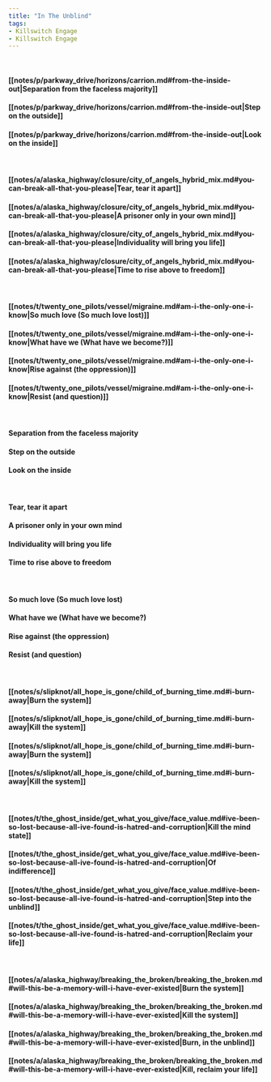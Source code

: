 ```yaml
---
title: "In The Unblind"
tags:
- Killswitch Engage
- Killswitch Engage
---
```

&nbsp;
#### [[notes/p/parkway_drive/horizons/carrion.md#from-the-inside-out|Separation from the faceless majority]]
#### [[notes/p/parkway_drive/horizons/carrion.md#from-the-inside-out|Step on the outside]]
#### [[notes/p/parkway_drive/horizons/carrion.md#from-the-inside-out|Look on the inside]]
&nbsp;
#### [[notes/a/alaska_highway/closure/city_of_angels_hybrid_mix.md#you-can-break-all-that-you-please|Tear, tear it apart]]
#### [[notes/a/alaska_highway/closure/city_of_angels_hybrid_mix.md#you-can-break-all-that-you-please|A prisoner only in your own mind]]
#### [[notes/a/alaska_highway/closure/city_of_angels_hybrid_mix.md#you-can-break-all-that-you-please|Individuality will bring you life]]
#### [[notes/a/alaska_highway/closure/city_of_angels_hybrid_mix.md#you-can-break-all-that-you-please|Time to rise above to freedom]]
&nbsp;
#### [[notes/t/twenty_one_pilots/vessel/migraine.md#am-i-the-only-one-i-know|So much love (So much love lost)]]
#### [[notes/t/twenty_one_pilots/vessel/migraine.md#am-i-the-only-one-i-know|What have we (What have we become?)]]
#### [[notes/t/twenty_one_pilots/vessel/migraine.md#am-i-the-only-one-i-know|Rise against (the oppression)]]
#### [[notes/t/twenty_one_pilots/vessel/migraine.md#am-i-the-only-one-i-know|Resist (and question)]]
&nbsp;
#### Separation from the faceless majority
#### Step on the outside
#### Look on the inside
&nbsp;
#### Tear, tear it apart
#### A prisoner only in your own mind
#### Individuality will bring you life
#### Time to rise above to freedom
&nbsp;
#### So much love (So much love lost)
#### What have we (What have we become?)
#### Rise against (the oppression)
#### Resist (and question)
&nbsp;
#### [[notes/s/slipknot/all_hope_is_gone/child_of_burning_time.md#i-burn-away|Burn the system]]
#### [[notes/s/slipknot/all_hope_is_gone/child_of_burning_time.md#i-burn-away|Kill the system]]
#### [[notes/s/slipknot/all_hope_is_gone/child_of_burning_time.md#i-burn-away|Burn the system]]
#### [[notes/s/slipknot/all_hope_is_gone/child_of_burning_time.md#i-burn-away|Kill the system]]
&nbsp;
#### [[notes/t/the_ghost_inside/get_what_you_give/face_value.md#ive-been-so-lost-because-all-ive-found-is-hatred-and-corruption|Kill the mind state]]
#### [[notes/t/the_ghost_inside/get_what_you_give/face_value.md#ive-been-so-lost-because-all-ive-found-is-hatred-and-corruption|Of indifference]]
#### [[notes/t/the_ghost_inside/get_what_you_give/face_value.md#ive-been-so-lost-because-all-ive-found-is-hatred-and-corruption|Step into the unblind]]
#### [[notes/t/the_ghost_inside/get_what_you_give/face_value.md#ive-been-so-lost-because-all-ive-found-is-hatred-and-corruption|Reclaim your life]]
&nbsp;
#### [[notes/a/alaska_highway/breaking_the_broken/breaking_the_broken.md#will-this-be-a-memory-will-i-have-ever-existed|Burn the system]]
#### [[notes/a/alaska_highway/breaking_the_broken/breaking_the_broken.md#will-this-be-a-memory-will-i-have-ever-existed|Kill the system]]
#### [[notes/a/alaska_highway/breaking_the_broken/breaking_the_broken.md#will-this-be-a-memory-will-i-have-ever-existed|Burn, in the unblind]]
#### [[notes/a/alaska_highway/breaking_the_broken/breaking_the_broken.md#will-this-be-a-memory-will-i-have-ever-existed|Kill, reclaim your life]]
